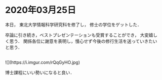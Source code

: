 # 2020年03月25日 

本日，
東北大学情報科学研究科を修了し，
修士の学位をゲットした．


卒論に引き続き，ベストプレゼンテーションも受賞することができ，
大変嬉しく思う．
関係各位に謝意を表明し，慢心せず今後の修行生活を送っていきたいと思う．

<br>
![](https://i.imgur.com/rQqGyHO.jpg)
<br>

博士課程にいい勢いになると良い．